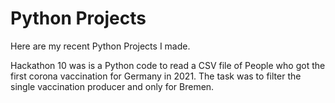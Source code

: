 # Python Projects 

Here are my recent Python Projects I made. 

Hackathon 10 was is a Python code to read a CSV file of People who got the first corona vaccination for Germany in 2021. The task was to filter the single vaccination producer and only for Bremen.


